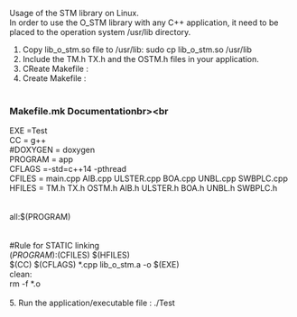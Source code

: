 Usage of the STM library on Linux.<br>
In order to use the O_STM library with any C++ application, it need to be placed to the operation system /usr/lib directory.<br>
1. Copy lib_o_stm.so file to /usr/lib: sudo cp lib_o_stm.so /usr/lib
2. Include the TM.h TX.h and the OSTM.h files in your application.<br>
3. CReate Makefile :
3. Create Makefile :
<br><br>
### Makefile.mk Documentationbr><br
EXE =Test<br>
CC = g++<br>
#DOXYGEN = doxygen<br>
PROGRAM = app<br>
CFLAGS =-std=c++14 -pthread <br>
CFILES = main.cpp AIB.cpp ULSTER.cpp BOA.cpp UNBL.cpp SWBPLC.cpp<br>
HFILES = TM.h TX.h OSTM.h AIB.h ULSTER.h BOA.h UNBL.h SWBPLC.h<br>
<br><br>
all:$(PROGRAM)<br>
<br><br>
#Rule for STATIC linking<br>
$(PROGRAM):$(CFILES) $(HFILES)<br>
	$(CC) $(CFLAGS) *.cpp lib_o_stm.a  -o $(EXE) 	<br>
clean:<br>
	rm -f *.o<br>
<br>
5. Run the application/executable file : ./Test

